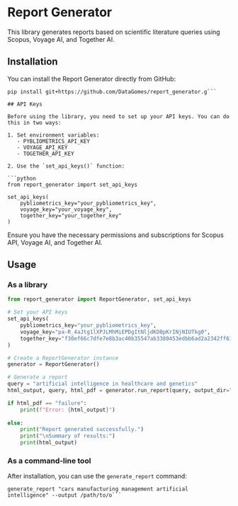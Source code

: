 # Report Generator

This library generates reports based on scientific literature queries using Scopus, Voyage AI, and Together AI.

## Installation

You can install the Report Generator directly from GitHub:

```
pip install git+https://github.com/DataGomes/report_generator.g```

## API Keys

Before using the library, you need to set up your API keys. You can do this in two ways:

1. Set environment variables:
   - PYBLIOMETRICS_API_KEY
   - VOYAGE_API_KEY
   - TOGETHER_API_KEY

2. Use the `set_api_keys()` function:

```python
from report_generator import set_api_keys

set_api_keys(
    pybliometrics_key="your_pybliometrics_key",
    voyage_key="your_voyage_key",
    together_key="your_together_key"
)
```

Ensure you have the necessary permissions and subscriptions for Scopus API, Voyage AI, and Together AI.

## Usage

### As a library

```python
from report_generator import ReportGenerator, set_api_keys

# Set your API keys
set_api_keys(
    pybliometrics_key="your_pybliometrics_key",
    voyage_key="pa-R_4aJtg1lXPJLMhMiEPDgItNljdKD0pKrINjNIUTkg0",
    together_key="f30ef66c7dfe7e8b3ac40b35547ab3380453edbb6ad2a2342ff610191307d75c"
)

# Create a ReportGenerator instance
generator = ReportGenerator()

# Generate a report
query = "artificial intelligence in healthcare and genetics"
html_output, query, html_pdf = generator.run_report(query, output_dir="/home/ag2418/.vscode/Results")

if html_pdf == "failure":
    print(f"Error: {html_output}")
    
else:
    print("Report generated successfully.")
    print("\nSummary of results:")
    print(html_output)
```


### As a command-line tool

After installation, you can use the `generate_report` command:

```
generate_report "cars manufacturing management artificial intelligence" --output /path/to/o```

